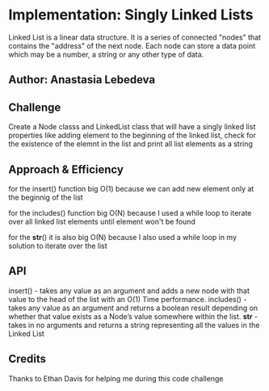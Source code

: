 
# Implementation: Singly Linked Lists
Linked List is a linear data structure.
It is a series of connected "nodes" that contains the "address" of the next node. Each node can store a data point which may be a number, a string or any other type of data.

## Author: Anastasia Lebedeva

## Challenge
Create a Node classs and LinkedList class that will have a singly linked list properties like adding element to the beginning of the linked list, check for the existence of the elemnt in the list and print all list elements as a string

## Approach & Efficiency
for the insert() function big O(1) because we can add new element only at the beginnig of the list

for the includes() function big O(N) because I used a while loop to iterate over all  linked list elements until element won't be found

for the __str__() it is also big O(N) because I also used a while loop in my solution to iterate over the list

## API
insert() - takes any value as an argument and adds a new node with that value to the head of the list with an O(1) Time performance.
includes() - takes any value as an argument and returns a boolean result depending on whether that value exists as a Node’s value somewhere within the list.
__str__ - takes in no arguments and returns a string representing all the values in the Linked List

## Credits
Thanks to Ethan Davis for helping me during this code challenge

